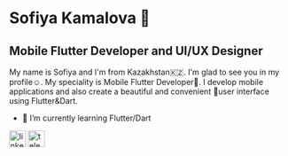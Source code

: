 # Sofiya Kamalova 🦉
## Mobile Flutter Developer and UI/UX Designer

My name is Sofiya and  I'm from Kazakhstan🇰🇿. I'm glad to see you in my profile☺️. My speciality is Mobile Flutter Developer📱. I develop mobile applications and also create a beautiful and convenient 🎨user interface using Flutter&Dart.

- 🌱 I’m currently learning Flutter/Dart

  

[<img src='https://cdn.jsdelivr.net/npm/simple-icons@3.0.1/icons/linkedin.svg' alt='linkedin' height='30'>](https://www.linkedin.com/in/https://www.linkedin.com/in/софия-камалова-a4a96929b/?locale=en_US/) 
[<img src='https://cdn.jsdelivr.net/npm/simple-icons@3.0.1/icons/telegram.svg' alt='telegram' height='30'>](https://t.me/sofiyakamalova)  

